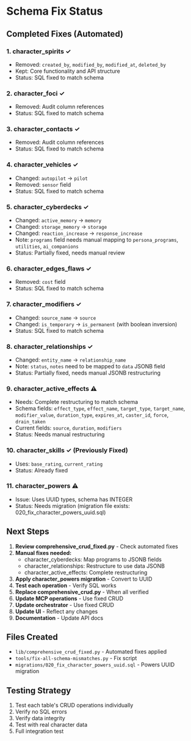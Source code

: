 # Schema Fix Status

## Completed Fixes (Automated)

### 1. character_spirits ✓
- Removed: `created_by`, `modified_by`, `modified_at`, `deleted_by`
- Kept: Core functionality and API structure
- Status: SQL fixed to match schema

### 2. character_foci ✓
- Removed: Audit column references
- Status: SQL fixed to match schema

### 3. character_contacts ✓
- Removed: Audit column references
- Status: SQL fixed to match schema

### 4. character_vehicles ✓
- Changed: `autopilot` → `pilot`
- Removed: `sensor` field
- Status: SQL fixed to match schema

### 5. character_cyberdecks ✓
- Changed: `active_memory` → `memory`
- Changed: `storage_memory` → `storage`
- Changed: `reaction_increase` → `response_increase`
- Note: `programs` field needs manual mapping to `persona_programs`, `utilities`, `ai_companions`
- Status: Partially fixed, needs manual review

### 6. character_edges_flaws ✓
- Removed: `cost` field
- Status: SQL fixed to match schema

### 7. character_modifiers ✓
- Changed: `source_name` → `source`
- Changed: `is_temporary` → `is_permanent` (with boolean inversion)
- Status: SQL fixed to match schema

### 8. character_relationships ✓
- Changed: `entity_name` → `relationship_name`
- Note: `status`, `notes` need to be mapped to `data` JSONB field
- Status: Partially fixed, needs manual JSONB restructuring

### 9. character_active_effects ⚠️
- Needs: Complete restructuring to match schema
- Schema fields: `effect_type`, `effect_name`, `target_type`, `target_name`, `modifier_value`, `duration_type`, `expires_at`, `caster_id`, `force`, `drain_taken`
- Current fields: `source`, `duration`, `modifiers`
- Status: Needs manual restructuring

### 10. character_skills ✓ (Previously Fixed)
- Uses: `base_rating`, `current_rating`
- Status: Already fixed

### 11. character_powers ⚠️
- Issue: Uses UUID types, schema has INTEGER
- Status: Needs migration (migration file exists: 020_fix_character_powers_uuid.sql)

## Next Steps

1. **Review comprehensive_crud_fixed.py** - Check automated fixes
2. **Manual fixes needed:**
   - character_cyberdecks: Map programs to JSONB fields
   - character_relationships: Restructure to use data JSONB
   - character_active_effects: Complete restructuring
3. **Apply character_powers migration** - Convert to UUID
4. **Test each operation** - Verify SQL works
5. **Replace comprehensive_crud.py** - When all verified
6. **Update MCP operations** - Use fixed CRUD
7. **Update orchestrator** - Use fixed CRUD
8. **Update UI** - Reflect any changes
9. **Documentation** - Update API docs

## Files Created
- `lib/comprehensive_crud_fixed.py` - Automated fixes applied
- `tools/fix-all-schema-mismatches.py` - Fix script
- `migrations/020_fix_character_powers_uuid.sql` - Powers UUID migration

## Testing Strategy
1. Test each table's CRUD operations individually
2. Verify no SQL errors
3. Verify data integrity
4. Test with real character data
5. Full integration test
